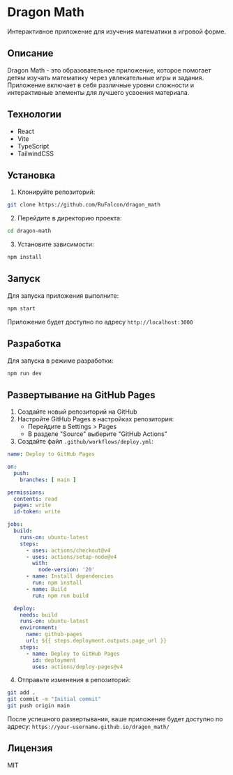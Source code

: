 # Dragon Math

Интерактивное приложение для изучения математики в игровой форме.

## Описание

Dragon Math - это образовательное приложение, которое помогает детям изучать математику через увлекательные игры и задания. Приложение включает в себя различные уровни сложности и интерактивные элементы для лучшего усвоения материала.

## Технологии
- React
- Vite
- TypeScript
- TailwindCSS

## Установка

1. Клонируйте репозиторий:
```bash
git clone https://github.com/RuFalcon/dragon_math
```

2. Перейдите в директорию проекта:
```bash
cd dragon-math
```

3. Установите зависимости:
```bash
npm install
```

## Запуск

Для запуска приложения выполните:
```bash
npm start
```

Приложение будет доступно по адресу `http://localhost:3000`

## Разработка

Для запуска в режиме разработки:
```bash
npm run dev
```

## Развертывание на GitHub Pages

1. Создайте новый репозиторий на GitHub
2. Настройте GitHub Pages в настройках репозитория:
   - Перейдите в Settings > Pages
   - В разделе "Source" выберите "GitHub Actions"
3. Создайте файл `.github/workflows/deploy.yml`:
```yaml
name: Deploy to GitHub Pages

on:
  push:
    branches: [ main ]

permissions:
  contents: read
  pages: write
  id-token: write

jobs:
  build:
    runs-on: ubuntu-latest
    steps:
      - uses: actions/checkout@v4
      - uses: actions/setup-node@v4
        with:
          node-version: '20'
      - name: Install dependencies
        run: npm install
      - name: Build
        run: npm run build

  deploy:
    needs: build
    runs-on: ubuntu-latest
    environment:
      name: github-pages
      url: ${{ steps.deployment.outputs.page_url }}
    steps:
      - name: Deploy to GitHub Pages
        id: deployment
        uses: actions/deploy-pages@v4
```

4. Отправьте изменения в репозиторий:
```bash
git add .
git commit -m "Initial commit"
git push origin main
```

После успешного развертывания, ваше приложение будет доступно по адресу:
`https://your-username.github.io/dragon_math/`

## Лицензия

MIT 